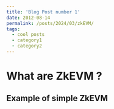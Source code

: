 ```yaml
---
title: 'Blog Post number 1'
date: 2012-08-14
permalink: /posts/2024/03/zkEVM/
tags:
  - cool posts
  - category1
  - category2
---
```


What are ZkEVM ? 
======

Example of simple ZkEVM
------
